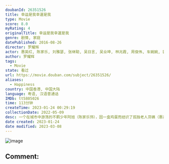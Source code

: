 ```yaml
---
doubanId: 26351526
title: 幸运是我幸運是我
type: Movie
score: 8.0
myRating: 4
originalTitle: 幸运是我幸運是我
genre: 剧情, 家庭
datePublished: 2016-08-26
director: 罗耀辉
actor: 惠英红, 陈家乐, 刘雅瑟, 张继聪, 吴日言, 吴业坤, 林兆霞, 周俊伟, 车婉婉, 郭颖儿, 邵音音, 钱小豪, 麦家琪, 余伟国, 钟慧冰, 钟舒祺, 彭立威, 徐颖怡, 陈慧珠, 亭雨, 彭旭, 梁有生, 波多野裕介, 曾紫云, 梁展峰, 陈俊峰, 黄若菲, 李敏, 梁雯蔚, 吴文舜
author: 罗耀辉
tags:
  - Movie
state: 看过
url: https://movie.douban.com/subject/26351526/
aliases:
  - Happiness
country: 中国香港, 中国大陆
language: 粤语, 汉语普通话
IMDb: tt5805026
time: 113分钟
createTime: 2023-01-24 00:29:19
collectionDate: 2022-05-09
desc: 一个在城市中游荡的不羁少年阿旭（陈家乐饰），因一盒鸡蛋而结识了孤独老人芬姨（惠英红饰），因为工作失意、生活窘迫，无处可去的阿旭利用“计谋”住进了芬姨的老屋，两个完全没有交集的人成为了临时室友。然...
date created: 2023-01-24
date modified: 2023-03-08
---
```


![image](p2373839669.jpg)

Comment:
---
